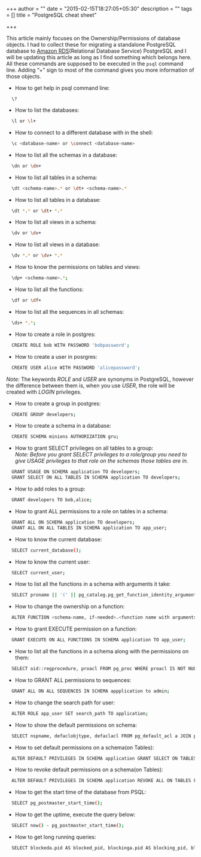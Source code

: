 +++
author = ""
date = "2015-02-15T18:27:05+05:30"
description = ""
tags = []
title = "PostgreSQL cheat sheet"

+++

This article mainly focuses on the Ownership/Permissions of database objects. I had to collect these for migrating a standalone PostgreSQL database to [Amazon RDS](http://aws.amazon.com/rds/)(Relational Database Service) PostgreSQL and I will be updating this article as long as I find something which belongs here. <br/>
All these commands are supposed to be executed in the `psql` command line. Adding “+” sign to most of the command gives you more information of those objects.

- How to get help in psql command line:
```
  \? 
```

- How to list the databases:
``` bash
  \l or \l+
```

- How to connect to a different database with in the shell:
``` bash
  \c <database-name> or \connect <database-name>
```
- How to list all the schemas in a database:
``` bash
  \dn or \dn+
```
- How to list all tables in a schema:
``` bash
  \dt <schema-name>.* or \dt+ <schema-name>.*
```
- How to list all tables in a database:
``` bash
  \dt *.* or \dt+ *.*
```
- How to list all views in a schema:
``` bash
  \dv or \dv+
```
- How to list all views in a database:
``` bash
  \dv *.* or \dv+ *.*
```
- How to know the permissions on tables and views:
``` bash
  \dp+ <schema-name>.*;
```
- How to list all the functions:
``` bash
  \df or \df+
```
- How to list all the sequences in all schemas:
``` bash
  \ds+ *.*;
```
- How to create a role in postgres:
``` bash
  CREATE ROLE bob WITH PASSWORD 'bobpassword';
```
- How to create a user in posrgres:
``` bash
  CREATE USER alice WITH PASSWORD 'alicepassword';
```
*Note:* The keywords *ROLE* and *USER* are synonyms in PostgreSQL, however the difference between them is, when you use *USER*, the role will be created with *LOGIN* privileges.

- How to create a group in postgres:
``` bash
  CREATE GROUP developers; 
```
- How to create a schema in a database:
``` bash
  CREATE SCHEMA minions AUTHORIZATION gru;
```
- How to grant SELECT privileges on all tables to a group:<br/>
*Note: Before you grant SELECT privileges to a role/group you need to give USAGE privileges to that role on the schemas those tables are in.* 
``` bash
  GRANT USAGE ON SCHEMA application TO developers; 
  GRANT SELECT ON ALL TABLES IN SCHEMA application TO developers;
```
- How to add roles to a group:
``` bash
  GRANT developers TO bob,alice; 
```
- How to grant ALL permissions to a role on tables in a schema:
``` bash
  GRANT ALL ON SCHEMA application TO developers;
  GRANT ALL ON ALL TABLES IN SCHEMA application TO app_user; 
```
- How to know the current database:
``` bash
  SELECT current_database();
```
- How to know the current user:
``` bash
  SELECT current_user;
```
- How to list all the functions in a schema with arguments it take:
``` bash
  SELECT proname || '(' || pg_catalog.pg_get_function_identity_arguments(pr.oid) || ')', n.nspname FROM pg_proc pr join pg_namespace n ON pr.pronamespace = n.oid WHERE n.nspname IN ('<schema1>','<schema2>');
```
- How to change the ownership on a function:
``` bash
  ALTER FUNCTION <schema-name, if-needed>.<function name with arguments, from the output of above query> OWNER TO 'new-owner';
```
- How to grant EXECUTE permission on a function:
``` bash
  GRANT EXECUTE ON ALL FUNCTIONS IN SCHEMA application TO app_user;
``` 
- How to list all the functions in a schema along with the permissions on them:
``` bash 
  SELECT oid::regprocedure, proacl FROM pg_proc WHERE proacl IS NOT NULL;
```
- How to GRANT ALL permissions to sequences:
``` bash
  GRANT ALL ON ALL SEQUENCES IN SCHEMA appplication to admin;
``` 
- How to change the search path for user:
``` bash 
  ALTER ROLE app_user SET search_path TO application;
```
- How to show the default permissions on schema:
``` bash
  SELECT nspname, defaclobjtype, defaclacl FROM pg_default_acl a JOIN pg_namespace b ON a.defaclnamespace=b.oid;
```
- How to set default permissions on a schema(on Tables):
``` bash
  ALTER DEFAULT PRIVILEGES IN SCHEMA application GRANT SELECT ON TABLES TO developers;
```
- How to revoke default permissions on a schema(on Tables):
``` bash
  ALTER DEFAULT PRIVILEGES IN SCHEMA application REVOKE ALL ON TABLES FROM developers;
```
- How to get the start time of the database from PSQL:
``` bash
  SELECT pg_postmaster_start_time();
```
- How to get the uptime, execute the query below:
``` bash
  SELECT now() - pg_postmaster_start_time();
```
- How to get long running queries:
``` bash
  SELECT blockeda.pid AS blocked_pid, blockinga.pid AS blocking_pid, blockinga.query as blocking_query, blockeda.query as blocked_query FROM pg_catalog.pg_locks blockedl JOIN pg_stat_activity blockeda ON blockedl.pid = blockeda.pid JOIN pg_catalog.pg_locks blockingl ON(blockingl.transactionid=blockedl.transactionid AND blockedl.pid != blockingl.pid) JOIN pg_stat_activity blockinga ON blockingl.pid = blockinga.pid WHERE NOT blockedl.granted;
```